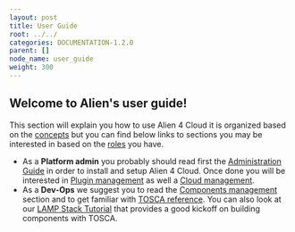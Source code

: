 ```yaml
---
layout: post
title: User Guide
root: ../../
categories: DOCUMENTATION-1.2.0
parent: []
node_name: user_guide
weight: 300
---
```


## Welcome to Alien's user guide!

This section will explain you how to use Alien 4 Cloud it is organized based on the [concepts](#/documentation/1.2.0/concepts/concepts.html) but you can find below links to sections you may be interested in based on the [roles](#/documentation/1.2.0/concepts/roles.html) you have.

* As a __Platform admin__ you probably should read first the [Administration Guide](#/documentation/1.2.0/admin_guide/index.html) in order to install and setup Alien 4 Cloud. Once done you will be interested in [Plugin management](#/documentation/1.2.0/user_guide/plugin_management.html) as well a [Cloud management](#/documentation/1.2.0/user_guide/cloud_management.html).
* As a __Dev-Ops__ we suggest you to read the [Components management](#/documentation/1.2.0/user_guide/components_management.html) section and to get familiar with [TOSCA reference](#/documentation/1.2.0/devops_guide/tosca_concepts.html). You can also look at our [LAMP Stack Tutorial](#/documentation/1.2.0/devops_guide/lamp_stack_tutorial/lamp_stack.html) that provides a good kickoff on building components with TOSCA.
